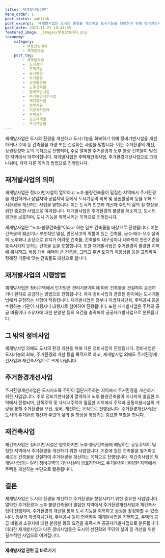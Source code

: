 ```yaml
---
title: '재개발사업이란'
menu_order: 1
post_status: publish
post_excerpt: '재개발사업은 도시의 환경을 개선하고 도시기능을 회복하기 위해 정비기반시설을 개선하거나 주택 등 건축물을 개량 또는 건설하는 사업을 말합니다. 이는 주거환경의 개선, 상권활성화 등의 목적으로 진행되며, 주로 열악한 주거환경과 노후 불량 건축물이 밀집한 지역에서 이루어집니다. 재개발사업은 주택재건축사업, 주거환경개선사업으로 크게 나뉘며, 각각 다른 목적과 방법으로 진행됩니다.'
post_date: 2023-11-23 18:44:55
featured_image: _images/부동산임대차.png
taxonomy:
    category:
        - 부동산임대차
        - 재개발사업
    post_tag:
        - 재개발사업
        -  도시정비
        -  주택개발
        -  도시환경
        -  주거환경
        -  상권활성화
        -  노후건축물
        -  정비기반시설
        -  주거환경개선사업
        -  재건축사업
        -  정부지원
        -  지방자치단체
        -  주택공사
        -  공공재개발
        -  도시개발법
---
```



재개발사업은 도시의 환경을 개선하고 도시기능을 회복하기 위해 정비기반시설을 개선하거나 주택 등 건축물을 개량 또는 건설하는 사업을 말합니다. 이는 주거환경의 개선, 상권활성화 등의 목적으로 진행되며, 주로 열악한 주거환경과 노후·불량 건축물이 밀집한 지역에서 이루어집니다. 재개발사업은 주택재건축사업, 주거환경개선사업으로 크게 나뉘며, 각각 다른 목적과 방법으로 진행됩니다.

## 재개발사업의 의미

재개발사업은 정비기반시설이 열악하고 노후·불량건축물이 밀집한 지역에서 주거환경을 개선하거나 상업지역·공업지역 등에서 도시기능의 회복 및 상권활성화 등을 위해 도시환경을 개선하는 사업을 말합니다. 이는 도시의 인프라 개선과 주민의 삶의 질 향상을 위한 중요한 사업으로 여겨집니다. 재개발사업은 주거환경의 불량을 해소하고, 도시의 경관을 보호하며, 도시 기능을 회복시키는 목적으로 진행됩니다. 

재개발사업은 "노후·불량건축물"이라고 하는 일부 건축물을 대상으로 진행됩니다. 이는 건축물의 훼손이나 부분적인 멸실, 안전사고의 위험이 있는 건축물, 급수·배수·오수 설비의 노후화나 손상으로 유지가 어려운 건축물, 건축물의 내구성이나 내하력이 안전기준을 충족시키지 못하는 건축물 등을 포함합니다. 또한 재개발사업은 주거환경이 불량한 지역에 위치하고, 비용 대비 혜택이 큰 건축물, 그리고 주변 토지의 이용상황 등을 고려하여 정해진 기준에 맞는 건축물도 대상으로 합니다.

## 재개발사업의 시행방법

재개발사업은 정비구역에서 인가받은 관리처분계획에 따라 건축물을 건설하여 공급하거나 환지로 공급하는 방법으로 진행됩니다. 이때 정비사업과 관련된 환지에는 도시개발법에서 규정하는 사항이 적용됩니다. 재개발사업은 정부나 지방자치단체, 주택공사 등을 수행하는 기관이 시행자나 대행자로 참여하여 진행됩니다. 또한 재개발사업은 주택의 공급 비율이나 소유자에 대한 분양분 등의 요건을 충족해야 공공재개발사업으로 분류됩니다.

## 그 밖의 정비사업

재개발사업 외에도 도시의 환경 개선을 위해 다른 정비사업이 진행됩니다. 정비사업은 도시기능의 회복, 주거환경의 개선 등을 목적으로 하고, 재개발사업 외에도 주거환경개선사업과 재건축사업으로 크게 나뉩니다.

## 주거환경개선사업

주거환경개선사업은 도시저소득 주민이 집단거주하는 지역에서 주거환경을 개선하기 위한 사업입니다. 주로 정비기반시설이 열악하고 노후·불량건축물이 지나치게 밀집한 지역에서 진행되며, 단독주택 및 다세대주택이 밀집한 지역에서 주택과 공동이용시설의 개량을 통해 주거환경을 보전, 정비, 개선하는 목적으로 진행됩니다. 주거환경개선사업은 도시의 주거환경 개선과 주민의 삶의 질 향상을 앞당기는 중요한 역할을 합니다.

## 재건축사업

재건축사업은 정비기반시설은 양호하지만 노후·불량건축물에 해당하는 공동주택이 밀집한 지역에서 주거환경을 개선하기 위한 사업입니다. 기존에 있던 건축물을 철거하고 새로운 건축물을 건설하여 주거환경을 개선하는 목적으로 진행됩니다. 재건축사업은 재개발사업과는 달리 정비구역의 기반시설이 양호하면서도 주거환경이 불량한 지역에서 주택을 개선하는 수단으로 활용됩니다.

## 결론


재개발사업은 도시의 환경을 개선하고 주거환경을 향상시키기 위한 중요한 사업입니다. 열악한 주거환경과 노후·불량건축물이 밀집한 지역에서 주거환경개선사업과 재건축사업이 진행되며, 주거환경의 개선을 통해 도시 기능을 회복하고 상권을 활성화할 수 있습니다. 정부와 지방자치단체, 주택공사 등이 협력하여 재개발사업을 진행하고, 주택의 공급 비율과 소유자에 대한 분양분 등의 요건을 충족시켜 공공재개발사업으로 분류됩니다. 이러한 재개발사업과 다른 정비사업들은 도시의 선진화와 주민의 삶의 질 개선을 위한 필수적인 사업으로 여겨집니다.
<!-- wp:separator -->
<hr class="wp-block-separator has-alpha-channel-opacity"/>
<!-- /wp:separator -->

<!-- wp:group {"backgroundColor":"base","layout":{"type":"constrained"}} -->
<div class="wp-block-group has-base-background-color has-background"><!-- wp:paragraph {"align":"center","fontSize":"medium"} -->
<p class="has-text-align-center has-large-font-size"><strong>재개발사업 관련 글 바로가기</strong></p>
<!-- /wp:paragraph -->


<!-- wp:latest-posts
{"categories":[{"id":27320,"count":19,"description":"","link":"https://uknowlaw.com/category/%ec%9e%ac%ea%b0%9c%eb%b0%9c%ec%82%ac%ec%97%85/","name":"재개발사업","slug":"재개발사업","taxonomy":"category","parent":0,"meta":[],"_links":{"self":[{"href":"https://uknowlaw.com/wp-json/wp/v2/categories/27320"}],"collection":[{"href":"https://uknowlaw.com/wp-json/wp/v2/categories"}],"about":[{"href":"https://uknowlaw.com/wp-json/wp/v2/taxonomies/category"}],"wp:post_type":[{"href":"https://uknowlaw.com/wp-json/wp/v2/posts?categories=27320"}],"curies":[{"name":"wp","href":"https://api.w.org/{rel}","templated":true}]}}],"postsToShow":100,"excerptLength":28,"postLayout":"grid","columns":2,"featuredImageAlign":"left","featuredImageSizeSlug":"large","fontSize":"small"} /--></div>
<!-- /wp:group -->